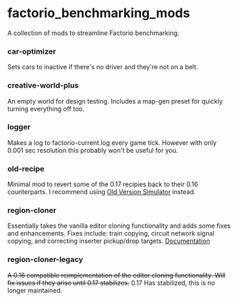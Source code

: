 # factorio_benchmarking_mods
A collection of mods to streamline Factorio benchmarking.

### car-optimizer
Sets cars to inactive if there's no driver and they're not on a belt.

### creative-world-plus
An empty world for design testing. Includes a map-gen preset for quickly turning everything off too.

### logger
Makes a log to factorio-current.log every game tick. However with only 0.001 sec resolution this probably won't be useful for you.

### old-recipe
Minimal mod to revert some of the 0.17 recipies back to their 0.16 counterparts. I recommend using [Old Version Simulator](https://gitlab.com/RustyBlade64/factorio-old-version-simulator/tree/017-update) instead.

### region-cloner
Essentially takes the vanilla editor cloning functionality and adds some fixes and enhancements. Fixes include: train copying, circuit network signal copying, and correcting inserter pickup/drop targets. [Documentation](https://github.com/mulark/factorio_benchmarking_mods/blob/master/region-cloner/doc/Documentation.md)

### region-cloner-legacy
~~A 0.16 compatible reimplementation of the editor cloning functionality. Will fix issues if they arise until 0.17 stabilizes.~~ 0.17 Has stabilized, this is no longer maintained.
